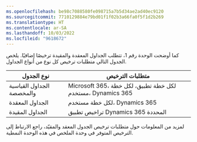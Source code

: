 ```yaml
---
ms.openlocfilehash: be98c7088580fe098715a7b5d34ae2ad40ec9120
ms.sourcegitcommit: 7710129884e79bd01f1f02b3a66fa0f5f1d2b269
ms.translationtype: HT
ms.contentlocale: ar-SA
ms.lasthandoff: 10/03/2022
ms.locfileid: "9618672"
---
```

كما أوضحت الوحدة رقم 1، تتطلب الجداول المعقدة والمقيدة ترخيصًا إضافيًا. يلخص الجدول التالي متطلبات ترخيص كل نوع من أنواع الجداول.

| نوع الجدول | متطلبات الترخيص |
|------------|----------------------|
| الجداول القياسية والمخصصة | Microsoft 365، لكل خطة تطبيق، لكل خطة مستخدم، Dynamics 365 |
| الجداول المعقدة             | لكل خطة مستخدم، Dynamics 365 |
| الجداول المقيدة          | تراخيص تطبيق Dynamics 365 المحددة |

لمزيد من المعلومات حول متطلبات ترخيص الجدول المعقد والمقيّد، راجع الارتباط إلى الترخيص المتوفر في وحدة الملخص في هذه الوحدة النمطية.
